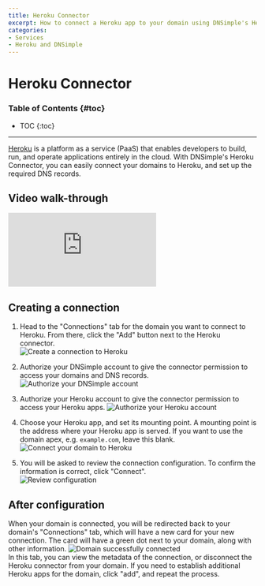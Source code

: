 ```yaml
---
title: Heroku Connector
excerpt: How to connect a Heroku app to your domain using DNSimple's Heroku Connector
categories:
- Services
- Heroku and DNSimple
---
```


# Heroku Connector

### Table of Contents {#toc}

* TOC
{:toc}

---

[Heroku](https://www.heroku.com) is a platform as a service (PaaS) that enables developers to build, run, and operate applications entirely in the cloud. With DNSimple's Heroku Connector, you can easily connect your domains to Heroku, and set up the required DNS records.

## Video walk-through

<div class="mb4 aspect-ratio aspect-ratio--16x9 z-0">
  <iframe src="https://www.youtube.com/embed/Z1I0L1aSIA8" class="aspect-ratio--object" frameborder="0" allow="accelerometer; autoplay; clipboard-write; encrypted-media; gyroscope; picture-in-picture" allowfullscreen=""></iframe>
</div>

## Creating a connection

1. Head to the "Connections" tab for the domain you want to connect to Heroku. From there, click the "Add" button next to the Heroku connector.  
   ![Create a connection to Heroku](/files/heroku-connector-add-connector.png)


2. Authorize your DNSimple account to give the connector permission to access your domains and DNS records.
   ![Authorize your DNSimple account](/files/heroku-connector-authenticate-dnsimple.png)
   

3. Authorize your Heroku account to give the connector permission to access your Heroku apps.
![Authorize your Heroku account](/files/heroku-connector-connect-heroku.png)
   

4. Choose your Heroku app, and set its mounting point.
   <info>
   A mounting point is the address where your Heroku app is served. If you want to use the domain apex, e.g. `example.com`, leave this blank.
   </info>  
   ![Connect your domain to Heroku](/files/heroku-connector-connect-domain.png)
   

5. You will be asked to review the connection configuration. To confirm the information is correct, click "Connect".   
![Review configuration](/files/heroku-connector-confirm-config.png)
   
## After configuration
   
When your domain is connected, you will be redirected back to your domain's "Connections" tab, which will have a new card for your new connection. The card will have a green dot next to your domain, along with other information.
![Domain successfully connected](/files/heroku-connector-domain-connected.png)  
In this tab, you can view the metadata of the connection, or disconnect the Heroku connector from your domain. If you need to establish additional Heroku apps for the domain, click "add", and repeat the process.
   

